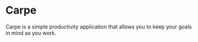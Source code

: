 # Carpe

Carpe is a simple productivity application that allows you to keep your goals in mind as you work. 
